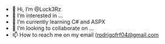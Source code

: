 - 👋 Hi, I’m @Luck3Rz
- 👀 I’m interested in ...
- 🌱 I’m currently learning C# and ASPX
- 💞️ I’m looking to collaborate on ...
- 📫 How to reach me on my email (rodrigofrf04@gmail.com

<!---
Luck3Rz/Luck3Rz is a ✨ special ✨ repository because its `README.md` (this file) appears on your GitHub profile.
You can click the Preview link to take a look at your changes.
--->
